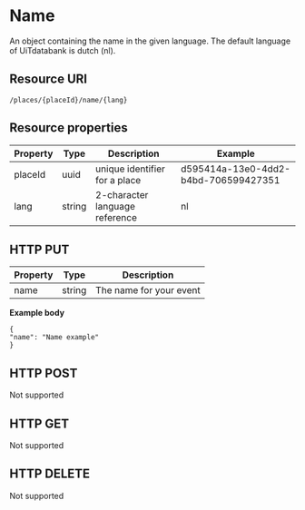---
---

# Name

An object containing the name in the given language.
The default language of UiTdatabank is dutch (nl).

## Resource URI

```
/places/{placeId}/name/{lang}
```

## Resource properties

| Property	| Type | Description | Example |
|--|--|--|--|
| placeId	| uuid | unique identifier for a place | d595414a-13e0-4dd2-b4bd-706599427351 |
| lang	| string | 2-character language reference | nl |


## HTTP PUT

| Property	| Type | Description |
|--|--|--|
|name		| string | The name for your event |

**Example body**

```
{
"name": "Name example"
}
```

## HTTP POST

Not supported

## HTTP GET

Not supported

## HTTP DELETE

Not supported

